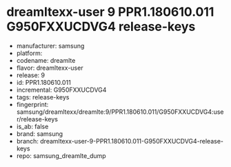 # dreamltexx-user 9 PPR1.180610.011 G950FXXUCDVG4 release-keys
- manufacturer: samsung
- platform: 
- codename: dreamlte
- flavor: dreamltexx-user
- release: 9
- id: PPR1.180610.011
- incremental: G950FXXUCDVG4
- tags: release-keys
- fingerprint: samsung/dreamltexx/dreamlte:9/PPR1.180610.011/G950FXXUCDVG4:user/release-keys
- is_ab: false
- brand: samsung
- branch: dreamltexx-user-9-PPR1.180610.011-G950FXXUCDVG4-release-keys
- repo: samsung_dreamlte_dump
